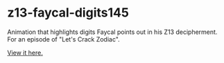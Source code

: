 # z13-faycal-digits145
Animation that highlights digits Faycal points out in his Z13 decipherment.  For an episode of "Let's Crack Zodiac".

[View it here.](https://doranchak.github.io/z13-faycal-digits145)
